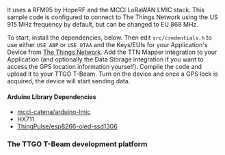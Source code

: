 It uses a RFM95 by HopeRF and the MCCI LoRaWAN LMIC stack. This sample code is configured to connect to The Things Network using the US 915 MHz frequency by default, but can be changed to EU 868 MHz.

To start, install the dependencies, below. Then edit ```src/credentials.h``` to use either ```USE_ABP``` or ```USE_OTAA``` and the Keys/EUIs for your Application's Device from [The Things Network](https://www.thethingsnetwork.org/). Add the TTN Mapper integration to your Application (and optionally the Data Storage integration if you want to access the GPS location information yourself). Compile the code and upload it to your TTGO T-Beam. Turn on the device and once a GPS lock is acquired, the device will start sending data.

#### Arduino Library Dependencies

 - [mcci-catena/arduino-lmic](https://github.com/mcci-catena/arduino-lmic)
 - HX711
 - [ThingPulse/esp8266-oled-ssd1306](https://github.com/ThingPulse/esp8266-oled-ssd1306)

### The TTGO T-Beam development platform

